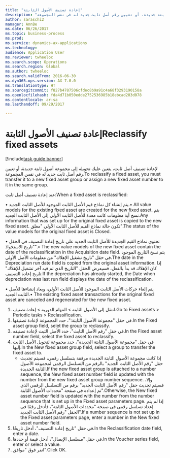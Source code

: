 ```yaml
--- 
title: "إعادة تصنيف الأصول الثابتة"
description: "لإعادة تصنيف أصل ثابت، يتعين عليك تحويله إلى مجموعة أصول ثابتة جديدة، أو تعيين رقم أصل ثابت جديد له في نفس المجموعة."
author: saraschi2
manager: AnnBe
ms.date: 06/26/2017
ms.topic: business-process
ms.prod: 
ms.service: dynamics-ax-applications
ms.technology: 
audience: Application User
ms.reviewer: twheeloc
ms.search.scope: Operations
ms.search.region: Global
ms.author: twheeloc
ms.search.validFrom: 2016-06-30
ms.dyn365.ops.version: AX 7.0.0
ms.translationtype: HT
ms.sourcegitcommit: f827b4787506cfdec8b9a91c4a68f3293190158a
ms.openlocfilehash: fda4d71b050edde2752536985b18ebcad203d078
ms.contentlocale: ar-sa
ms.lasthandoff: 09/29/2017

---
```

# <a name="reclassify-fixed-assets"></a><span data-ttu-id="6c569-103">إعادة تصنيف الأصول الثابتة</span><span class="sxs-lookup"><span data-stu-id="6c569-103">Reclassify fixed assets</span></span>

[!include[task guide banner](../../includes/task-guide-banner.md)]

<span data-ttu-id="6c569-104">لإعادة تصنيف أصل ثابت، يتعين عليك تحويله إلى مجموعة أصول ثابتة جديدة، أو تعيين رقم أصل ثابت جديد له في نفس المجموعة.</span><span class="sxs-lookup"><span data-stu-id="6c569-104">To reclassify a fixed asset, you must transfer it to a new fixed asset group or assign a new fixed asset number to it in the same group.</span></span> 

<span data-ttu-id="6c569-105">عند إعادة تصنيف أصل ثابت:</span><span class="sxs-lookup"><span data-stu-id="6c569-105">When a fixed asset is reclassified:</span></span>

<span data-ttu-id="6c569-106">• يتم إنشاء كل نماذج قيم الأصل الثابت الموجود للأصل الثابت الجديد.</span><span class="sxs-lookup"><span data-stu-id="6c569-106">• All value models for the existing fixed asset are created for the new fixed asset.</span></span> <span data-ttu-id="6c569-107">يتم نسخ أية معلومات كانت معدة للأصل الثابت الأولي إلى الأصل الثابت الجديد.</span><span class="sxs-lookup"><span data-stu-id="6c569-107">Any information that was set up for the original fixed asset is copied to the new fixed asset.</span></span> <span data-ttu-id="6c569-108">تكون حالة نماذج القيم للأصل الثابت الأولي "مغلق".</span><span class="sxs-lookup"><span data-stu-id="6c569-108">The status of the value models for the original fixed asset is Closed.</span></span> 

<span data-ttu-id="6c569-109">• تحتوي نماذج القيم الجديدة للأصل الثابت الجديد على تاريخ إعادة التصنيف في الحقل "تاريخ الاستحواذ".</span><span class="sxs-lookup"><span data-stu-id="6c569-109">• The new value models of the new fixed asset contain the date of the reclassification in the Acquisition date field.</span></span> <span data-ttu-id="6c569-110">يتم نسخ التاريخ الموجود في حقل "تاريخ تشغيل الإهلاك‬" من معلومات الأصل الأولي.</span><span class="sxs-lookup"><span data-stu-id="6c569-110">The date in the Depreciation run date field is copied from the original asset information.</span></span> <span data-ttu-id="6c569-111">إذا كان الإهلاك قد بدأ بالفعل، فسيعرض الحقل "التاريخ الذي تم فيه آخر تشغيل للإهلاك‬" تاريخ إعادة التصنيف.</span><span class="sxs-lookup"><span data-stu-id="6c569-111">If the depreciation has already started, the Date when depreciation was last run field displays the date of the reclassification.</span></span> 

<span data-ttu-id="6c569-112">• يتم إلغاء حركات الأصل الثابت الموجود للأصل الثابت الأولي، ويعاد إنشاءها للأصل الثابت الجديد.</span><span class="sxs-lookup"><span data-stu-id="6c569-112">• The existing fixed asset transactions for the original fixed asset are canceled and regenerated for the new fixed asset.</span></span>

1. <span data-ttu-id="6c569-113">انتقل إلى الأصول الثابتة > المهام الدورية > إعادة تصنيف‬.</span><span class="sxs-lookup"><span data-stu-id="6c569-113">Go to Fixed assets > Periodic tasks > Reclassification.</span></span>
2. <span data-ttu-id="6c569-114">في حقل "مجموعة الأصول الثابتة:"، حدد المجموعة لإعادة تصنيفها.</span><span class="sxs-lookup"><span data-stu-id="6c569-114">In the Fixed asset group field, selet the group to reclassify.</span></span>
3. <span data-ttu-id="6c569-115">في حقل "رقم الأصل الثابت"، حدد الأصل الثبت لإعادة تصنيفه.</span><span class="sxs-lookup"><span data-stu-id="6c569-115">In the Fixed asset number field, select the fixed asset to reclassify.</span></span>
4. <span data-ttu-id="6c569-116">في حقل "مجموعة الأصول الثابتة الجديدة‬"، حدد مجموعة لتحويل الأصل الثابت إليها.</span><span class="sxs-lookup"><span data-stu-id="6c569-116">In the New fixed asset group field, select a group to transfer the fixed asset to.</span></span>
    * <span data-ttu-id="6c569-117">إذا كانت مجموعة الأصول الثابتة الجديدة مرفقة بتسلسل رقمي، فسيتم تحديث حقل "رقم الأصل الثابت الجديد" بالرقم من التسلسل الرقمي لمجموعة الأصول الثابتة الجديدة.</span><span class="sxs-lookup"><span data-stu-id="6c569-117">If the new fixed asset group is attached to a number sequence, the New fixed asset number field is updated with the number from the new fixed asset group number sequence.</span></span> <span data-ttu-id="6c569-118">وإلا، فسيتم تحديث حقل "رقم الأصل الثابت الجديد" برقم من التسلسل الرقمي الذي تم إعداده في صفحة "محددات الأصول الثابتة‬".</span><span class="sxs-lookup"><span data-stu-id="6c569-118">Otherwise, the New fixed asset number field is updated with the number from the number sequence that is set up in the Fixed asset parameters page.</span></span> <span data-ttu-id="6c569-119">إذا لم يتم إعداد تسلسل رقمي في صفحة "محددات الأصول الثابتة‬"، فأدخل رقمًا في الحقل "رقم الأصل الثابت الجديد‬".</span><span class="sxs-lookup"><span data-stu-id="6c569-119">If a number sequence is not set up in the Fixed asset parameters page, enter a number in the New fixed asset number field.</span></span>  
5. <span data-ttu-id="6c569-120">في حقل "تاريخ إعادة التصنيف"، أدخل تاريخًا.</span><span class="sxs-lookup"><span data-stu-id="6c569-120">In the Reclassification date field, enter a date.</span></span>
6. <span data-ttu-id="6c569-121">في حقل "مسلسل الإيصال‬"، أدخل قيمة أو حددها.</span><span class="sxs-lookup"><span data-stu-id="6c569-121">In the Voucher series field, enter or select a value.</span></span>
7. <span data-ttu-id="6c569-122">انقر فوق "موافق".</span><span class="sxs-lookup"><span data-stu-id="6c569-122">Click OK.</span></span>


